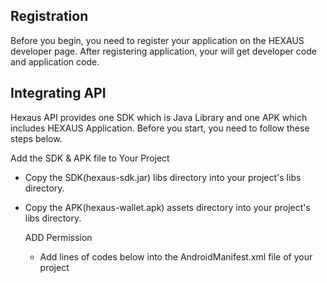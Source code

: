 <h2>Registration</h2>
Before you begin, you need to register your application on the HEXAUS developer page. 
After registering application, your will get developer code and application code.



<h2>Integrating API</h2>
Hexaus API provides one SDK which is Java Library and one APK which includes HEXAUS Application.
Before you start, you need to follow these steps below.

Add the SDK & APK file to Your Project
- Copy the SDK(hexaus-sdk.jar) libs directory into your project's libs directory.
- Copy the APK(hexaus-wallet.apk) assets directory into your project's libs directory.

  ADD Permission
  - Add lines of codes below into the AndroidManifest.xml file of your project 
  
    
    <uses-permission android:name="android.permission.WRITE_EXTERNAL_STORAGE" />
    <uses-permission android:name="android.permission.INTERNET" />
    <uses-permission android:name="android.permission.READ_PHONE_STATE" />
  
